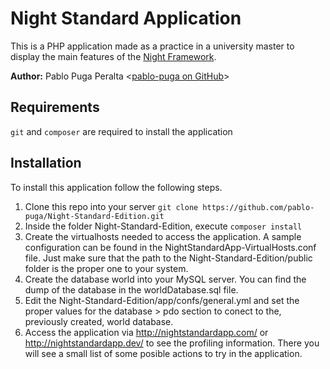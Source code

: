 Night Standard Application
==============
This is a PHP application made as a practice in a university master to display the main features of the [Night Framework](https://github.com/pablo-puga/NightFramework "Night Framework").

**Author:** Pablo Puga Peralta <[pablo-puga on GitHub](https://github.com/pablo-puga "pablo-puga on GitHub")>

Requirements
--------------
`git` and `composer` are required to install the application

Installation
--------------
To install this application follow the following steps.

 1. Clone this repo into your server `git clone https://github.com/pablo-puga/Night-Standard-Edition.git`
 2. Inside the folder Night-Standard-Edition, execute `composer install`
 3. Create the virtualhosts needed to access the application. A sample configuration can be found in the NightStandardApp-VirtualHosts.conf file. Just make sure that the path to the Night-Standard-Edition/public folder is the proper one to your system.
 4. Create the database world into your MySQL server. You can find the dump of the database in the worldDatabase.sql file.
 5. Edit the Night-Standard-Edition/app/confs/general.yml and set the proper values for the database > pdo section to conect to the, previously created, world database.
 6. Access the application via http://nightstandardapp.com/ or http://nightstandardapp.dev/ to see the profiling information. There you will see a small list of some posible actions to try in the application.